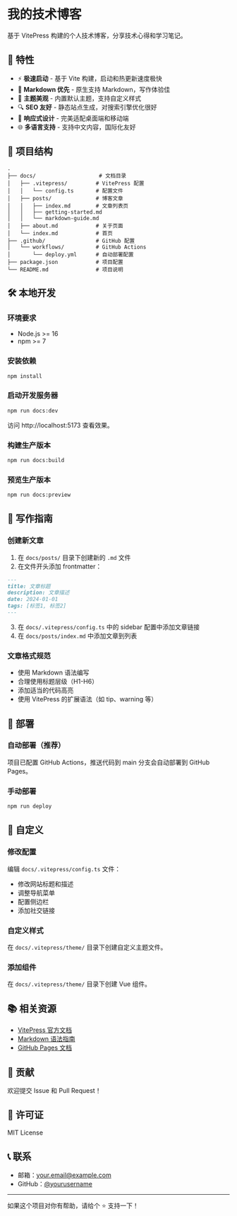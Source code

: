 # 我的技术博客

基于 VitePress 构建的个人技术博客，分享技术心得和学习笔记。

## 🚀 特性

- ⚡️ **极速启动** - 基于 Vite 构建，启动和热更新速度极快
- 📝 **Markdown 优先** - 原生支持 Markdown，写作体验佳
- 🎨 **主题美观** - 内置默认主题，支持自定义样式
- 🔍 **SEO 友好** - 静态站点生成，对搜索引擎优化很好
- 📱 **响应式设计** - 完美适配桌面端和移动端
- 🌐 **多语言支持** - 支持中文内容，国际化友好

## 📁 项目结构

```
.
├── docs/                    # 文档目录
│   ├── .vitepress/         # VitePress 配置
│   │   └── config.ts       # 配置文件
│   ├── posts/              # 博客文章
│   │   ├── index.md        # 文章列表页
│   │   ├── getting-started.md
│   │   └── markdown-guide.md
│   ├── about.md            # 关于页面
│   └── index.md            # 首页
├── .github/                # GitHub 配置
│   └── workflows/          # GitHub Actions
│       └── deploy.yml      # 自动部署配置
├── package.json            # 项目配置
└── README.md               # 项目说明
```

## 🛠️ 本地开发

### 环境要求

- Node.js >= 16
- npm >= 7

### 安装依赖

```bash
npm install
```

### 启动开发服务器

```bash
npm run docs:dev
```

访问 http://localhost:5173 查看效果。

### 构建生产版本

```bash
npm run docs:build
```

### 预览生产版本

```bash
npm run docs:preview
```

## 📝 写作指南

### 创建新文章

1. 在 `docs/posts/` 目录下创建新的 `.md` 文件
2. 在文件开头添加 frontmatter：

```markdown
---
title: 文章标题
description: 文章描述
date: 2024-01-01
tags: [标签1, 标签2]
---
```

3. 在 `docs/.vitepress/config.ts` 中的 sidebar 配置中添加文章链接
4. 在 `docs/posts/index.md` 中添加文章到列表

### 文章格式规范

- 使用 Markdown 语法编写
- 合理使用标题层级（H1-H6）
- 添加适当的代码高亮
- 使用 VitePress 的扩展语法（如 tip、warning 等）

## 🚀 部署

### 自动部署（推荐）

项目已配置 GitHub Actions，推送代码到 main 分支会自动部署到 GitHub Pages。

### 手动部署

```bash
npm run deploy
```

## 🎨 自定义

### 修改配置

编辑 `docs/.vitepress/config.ts` 文件：

- 修改网站标题和描述
- 调整导航菜单
- 配置侧边栏
- 添加社交链接

### 自定义样式

在 `docs/.vitepress/theme/` 目录下创建自定义主题文件。

### 添加组件

在 `docs/.vitepress/theme/` 目录下创建 Vue 组件。

## 📚 相关资源

- [VitePress 官方文档](https://vitepress.dev/)
- [Markdown 语法指南](https://markdown.com.cn/)
- [GitHub Pages 文档](https://pages.github.com/)

## 🤝 贡献

欢迎提交 Issue 和 Pull Request！

## 📄 许可证

MIT License

## 📞 联系

- 邮箱：your.email@example.com
- GitHub：[@yourusername](https://github.com/yourusername)

---

如果这个项目对你有帮助，请给个 ⭐️ 支持一下！

